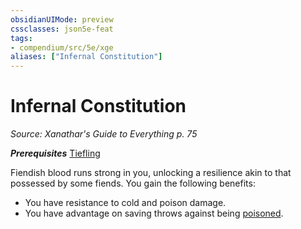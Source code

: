 ```yaml
---
obsidianUIMode: preview
cssclasses: json5e-feat
tags:
- compendium/src/5e/xge
aliases: ["Infernal Constitution"]
---
```

# Infernal Constitution
*Source: Xanathar's Guide to Everything p. 75*  

***Prerequisites*** [Tiefling](../races/tiefling.md#)

Fiendish blood runs strong in you, unlocking a resilience akin to that possessed by some fiends. You gain the following benefits:

- You have resistance to cold and poison damage.  
- You have advantage on saving throws against being [poisoned](../../5e-rules/conditions.md##poisoned).